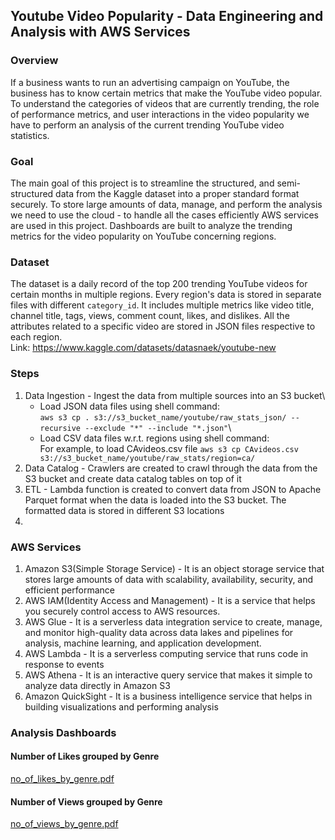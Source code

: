 ## Youtube Video Popularity - Data Engineering and Analysis with AWS Services
### Overview
If a business wants to run an advertising campaign on YouTube, the business has to know certain metrics that make the YouTube video popular. To understand the categories of videos that are currently trending, the role of performance metrics, and user interactions in the video popularity we have to perform an analysis of the current trending YouTube video statistics.

### Goal
The main goal of this project is to streamline the structured, and semi-structured data from the Kaggle dataset into a proper standard format securely. To store large amounts of data, manage, and perform the analysis we need to use the cloud - to handle all the cases efficiently AWS services are used in this project. Dashboards are built to analyze the trending metrics for the video popularity on YouTube concerning regions.

### Dataset
The dataset is a daily record of the top 200 trending YouTube videos for certain months in multiple regions. Every region's data is stored in separate files with different ```category_id```. It includes multiple metrics like video title, channel title, tags, views, comment count, likes, and dislikes. All the attributes related to a specific video are stored in JSON files respective to each region. \
Link: https://www.kaggle.com/datasets/datasnaek/youtube-new

### Steps
1) Data Ingestion - Ingest the data from multiple sources into an S3 bucket\
   - Load JSON data files using shell command:\
```aws s3 cp . s3://s3_bucket_name/youtube/raw_stats_json/ --recursive --exclude "*" --include "*.json"```\
   - Load CSV data files w.r.t. regions using shell command:\
           For example, to load CAvideos.csv file ```aws s3 cp CAvideos.csv s3://s3_bucket_name/youtube/raw_stats/region=ca/```
3) Data Catalog - Crawlers are created to crawl through the data from the S3 bucket and create data catalog tables on top of it
4) ETL - Lambda function is created to convert data from JSON to Apache Parquet format when the data is loaded into the S3 bucket. The formatted data is stored in different S3 locations
5) 

### AWS Services
1) Amazon S3(Simple Storage Service) - It is an object storage service that stores large amounts of data with scalability, availability, security, and efficient performance
2) AWS IAM(Identity Access and Management) - It is a service that helps you securely control access to AWS resources.
3) AWS Glue - It is a serverless data integration service to create, manage, and monitor high-quality data across data lakes and pipelines for analysis, machine learning, and application development.
4) AWS Lambda - It is a serverless computing service that runs code in response to events
5) AWS Athena - It is an interactive query service that makes it simple to analyze data directly in Amazon S3
6) Amazon QuickSight - It is a business intelligence service that helps in building visualizations and performing analysis

### Analysis Dashboards
#### Number of Likes grouped by Genre
[no_of_likes_by_genre.pdf](https://github.com/user-attachments/files/16631101/no_of_likes_by_genre.pdf)
#### Number of Views grouped by Genre
[no_of_views_by_genre.pdf](https://github.com/user-attachments/files/16631103/no_of_views_by_genre.pdf)

